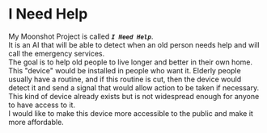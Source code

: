 # I Need Help

My Moonshot Project is called ***`I Need Help`***. <br>
It is an AI that will be able to detect when an old person needs help and will call the emergency services. <br>
The goal is to help old people to live longer and better in their own home.<br>
This "device" would be installed in people who want it. Elderly people usually have a routine, and if this routine is cut, then the device would detect it and send a signal that would allow action to be taken if necessary.<br>
This kind of device already exists but is not widespread enough for anyone to have access to it.<br>
I would like to make this device more accessible to the public and make it more affordable.<br>
